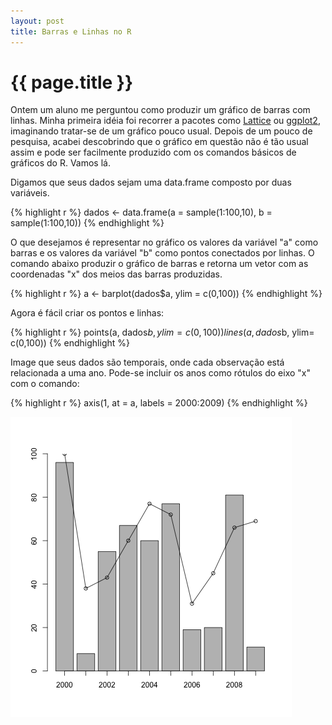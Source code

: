 ```yaml
---
layout: post
title: Barras e Linhas no R
---
```


{{ page.title }}
================

Ontem um aluno me perguntou como produzir um gr&aacute;fico de barras
com linhas. Minha primeira id&eacute;ia foi recorrer a pacotes como
[Lattice](http://cran.r-project.org/web/packages/lattice/) ou
[ggplot2](http://had.co.nz/ggplot2/), imaginando tratar-se de um
gr&aacute;fico pouco usual. Depois de um pouco de pesquisa, acabei
descobrindo que o gr&aacute;fico em quest&atilde;o n&atilde;o &eacute;
t&atilde;o usual assim e pode ser facilmente produzido com os comandos
b&aacute;sicos de gr&aacute;ficos do R. Vamos l&aacute;.

Digamos que seus dados sejam uma data.frame composto por duas
vari&aacute;veis.

{% highlight r %}
dados <- data.frame(a = sample(1:100,10), b = sample(1:100,10))
{% endhighlight %}

O que desejamos &eacute; representar no gr&aacute;fico os valores da
vari&aacute;vel "a" como barras e os valores da vari&aacute;vel "b"
como pontos conectados por linhas. O comando abaixo produzir o
gr&aacute;fico de barras e retorna um vetor com as coordenadas "x" dos
meios das barras produzidas.

{% highlight r %}
a <- barplot(dados$a, ylim = c(0,100))
{% endhighlight %}

Agora &eacute; f&aacute;cil criar os pontos e linhas:

{% highlight r %}
points(a, dados$b, ylim= c(0,100))
lines(a, dados$b, ylim= c(0,100))
{% endhighlight %}

Image que seus dados s&atilde;o temporais, onde cada
observa&ccedil;&atilde;o est&aacute; relacionada a uma ano. Pode-se
incluir os anos como r&oacute;tulos do eixo "x" com o comando:

{% highlight r %}
axis(1, at = a, labels = 2000:2009)
{% endhighlight %}

![bar-and-line](/images/2010-11-18-fig.png "bar and line")

